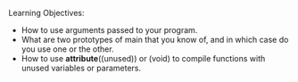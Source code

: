 Learning Objectives:

* How to use arguments passed to your program.
* What are two prototypes of main that you know of,
	 and in which case do you use one or the other.
* How to use __attribute__((unused)) or (void) to compile functions
	with unused variables or parameters.

